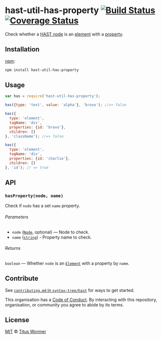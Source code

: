 # hast-util-has-property [![Build Status][build-badge]][build-page] [![Coverage Status][coverage-badge]][coverage-page]

Check whether a [HAST node][hast] is an [element][] with a [property][].

## Installation

[npm][]:

```bash
npm install hast-util-has-property
```

## Usage

```javascript
var has = require('hast-util-has-property');

has({type: 'text', value: 'alpha'}, 'bravo'); //=> false

has({
  type: 'element',
  tagName: 'div',
  properties: {id: 'bravo'},
  children: []
}, 'className'); //=> false

has({
  type: 'element',
  tagName: 'div',
  properties: {id: 'charlie'},
  children: []
}, 'id'); // => true
```

## API

### `hasProperty(node, name)`

Check if `node` has a set `name` property.

###### Parameters

*   `node` ([`Node`][node], optional) — Node to check.
*   `name` ([`string`][property]) - Property name to check.

###### Returns

`boolean` — Whether `node` is an [`Element`][element] with a property
by `name`.

## Contribute

See [`contributing.md` in `syntax-tree/hast`][contributing] for ways to get
started.

This organisation has a [Code of Conduct][coc].  By interacting with this
repository, organisation, or community you agree to abide by its terms.

## License

[MIT][license] © [Titus Wormer][author]

<!-- Definition -->

[build-badge]: https://img.shields.io/travis/syntax-tree/hast-util-has-property.svg

[build-page]: https://travis-ci.org/syntax-tree/hast-util-has-property

[coverage-badge]: https://img.shields.io/codecov/c/github/syntax-tree/hast-util-has-property.svg

[coverage-page]: https://codecov.io/github/syntax-tree/hast-util-has-property?branch=master

[npm]: https://docs.npmjs.com/cli/install

[license]: LICENSE

[author]: http://wooorm.com

[hast]: https://github.com/syntax-tree/hast

[node]: https://github.com/syntax-tree/unist#node

[element]: https://github.com/syntax-tree/hast#element

[property]: https://github.com/syntax-tree/hast#property-names

[contributing]: https://github.com/syntax-tree/hast/blob/master/contributing.md

[coc]: https://github.com/syntax-tree/hast/blob/master/code-of-conduct.md
